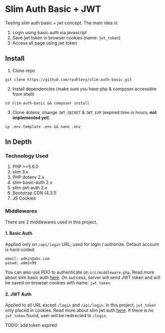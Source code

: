 # Slim Auth Basic + JWT

Testing slim auth basic + jwt concept. The main idea is:

1. Login using basic auth via javascript
2. Save jwt token in browser cookies (name: `jwt_token`)
3. Access all page using jwt token

## Install

1. Clone repo
```shell
git clone https://github.com/rpahlevy/slim-auth-basic.git
```

2. Install dependencies (make sure you have php & composer accessible from shell)
```shell
cd slim-auth-basic && composer install
```

3. Clone dotenv, change `JWT_SECRET` & `JWT_EXP` (expired time in hours, **not implemented yet**)
```shell
cp .env.template .env && nano .env
```

## In Depth

### Technology Used

1. PHP >=5.6.0
2. slim 3.x
3. PHP dotenv 2.x
4. slim-basic-auth 2.x
5. slim-jwt-auth 2.x
6. Bootstrap CDN (4.3.1)
7. JS Cookies

### Middlewares

There are 2 middlewares used in this project.

#### 1. Basic Auth

Applied only on `/api/login` URL, used for login / authorize. Default account is hard-coded:
```shell
email: admin@abc.com
paswd: admin99
```

You can also use PDO to authenticate on `src/middleware.php`. Read more about slim basic auth [here](https://github.com/tuupola/slim-basic-auth/tree/2.x).
On success, server will send JWT token and will be saved on browser cookies with name: `jwt_token`.

#### 2. JWT Auth

Applied to all URL except `/login` and `/api/login`. In this project, `jwt_token` only placed in cookies.
Read more about slim jwt auth [here](https://github.com/tuupola/slim-jwt-auth/tree/2.x).
If there is no `jwt_token` found, user will be redirected to `/login`.

TODO: add token expired

